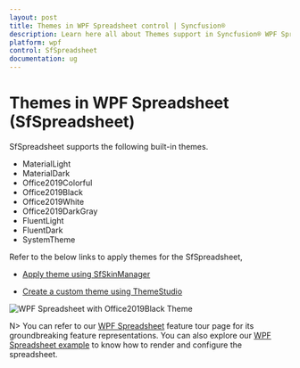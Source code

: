 ```yaml
---
layout: post
title: Themes in WPF Spreadsheet control | Syncfusion®
description: Learn here all about Themes support in Syncfusion® WPF Spreadsheet (SfSpreadsheet) control, its elements and more.
platform: wpf
control: SfSpreadsheet
documentation: ug
---
```


# Themes in WPF Spreadsheet (SfSpreadsheet)

SfSpreadsheet supports the following built-in themes.
*	MaterialLight
*	MaterialDark
*	Office2019Colorful
*	Office2019Black
*	Office2019White
*	Office2019DarkGray
*	FluentLight
*	FluentDark
*	SystemTheme

Refer to the below links to apply themes for the SfSpreadsheet,

  * [Apply theme using SfSkinManager](https://help.syncfusion.com/wpf/themes/skin-manager)
	
  * [Create a custom theme using ThemeStudio](https://help.syncfusion.com/wpf/themes/theme-studio#creating-custom-theme)
 
  ![WPF Spreadsheet with Office2019Black Theme](Themes_images/wpf-spreadsheet-office2019black-theme.png)


N> You can refer to our [WPF Spreadsheet](https://www.syncfusion.com/wpf-controls/spreadsheet) feature tour page for its groundbreaking feature representations. You can also explore our [WPF Spreadsheet example](https://github.com/syncfusion/wpf-demos) to know how to render and configure the spreadsheet.